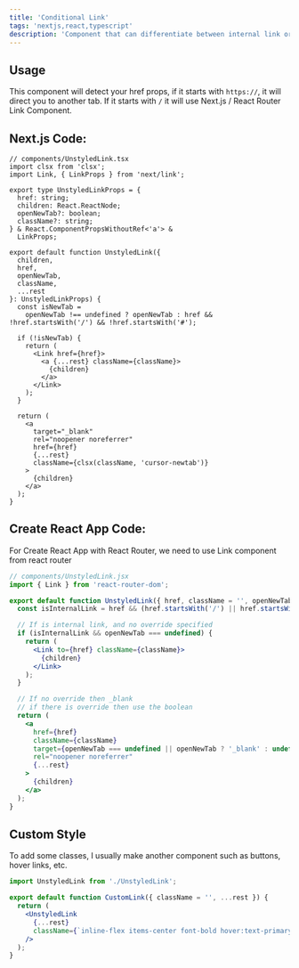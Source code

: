 ```yaml
---
title: 'Conditional Link'
tags: 'nextjs,react,typescript'
description: 'Component that can differentiate between internal link or new tab link'
---
```


## Usage

This component will detect your href props, if it starts with `https://`, it will direct you to another tab. If it starts with `/` it will use Next.js / React Router Link Component.

## Next.js Code:

```tsx
// components/UnstyledLink.tsx
import clsx from 'clsx';
import Link, { LinkProps } from 'next/link';

export type UnstyledLinkProps = {
  href: string;
  children: React.ReactNode;
  openNewTab?: boolean;
  className?: string;
} & React.ComponentPropsWithoutRef<'a'> &
  LinkProps;

export default function UnstyledLink({
  children,
  href,
  openNewTab,
  className,
  ...rest
}: UnstyledLinkProps) {
  const isNewTab =
    openNewTab !== undefined ? openNewTab : href && !href.startsWith('/') && !href.startsWith('#');

  if (!isNewTab) {
    return (
      <Link href={href}>
        <a {...rest} className={className}>
          {children}
        </a>
      </Link>
    );
  }

  return (
    <a
      target="_blank"
      rel="noopener noreferrer"
      href={href}
      {...rest}
      className={clsx(className, 'cursor-newtab')}
    >
      {children}
    </a>
  );
}
```

## Create React App Code:

For Create React App with React Router, we need to use Link component from react router

```jsx
// components/UnstyledLink.jsx
import { Link } from 'react-router-dom';

export default function UnstyledLink({ href, className = '', openNewTab, children, ...rest }) {
  const isInternalLink = href && (href.startsWith('/') || href.startsWith('#'));

  // If is internal link, and no override specified
  if (isInternalLink && openNewTab === undefined) {
    return (
      <Link to={href} className={className}>
        {children}
      </Link>
    );
  }

  // If no override then _blank
  // if there is override then use the boolean
  return (
    <a
      href={href}
      className={className}
      target={openNewTab === undefined || openNewTab ? '_blank' : undefined}
      rel="noopener noreferrer"
      {...rest}
    >
      {children}
    </a>
  );
}
```

## Custom Style

To add some classes, I usually make another component such as buttons, hover links, etc.

```jsx
import UnstyledLink from './UnstyledLink';

export default function CustomLink({ className = '', ...rest }) {
  return (
    <UnstyledLink
      {...rest}
      className={`inline-flex items-center font-bold hover:text-primary-400 ${className}`}
    />
  );
}
```
